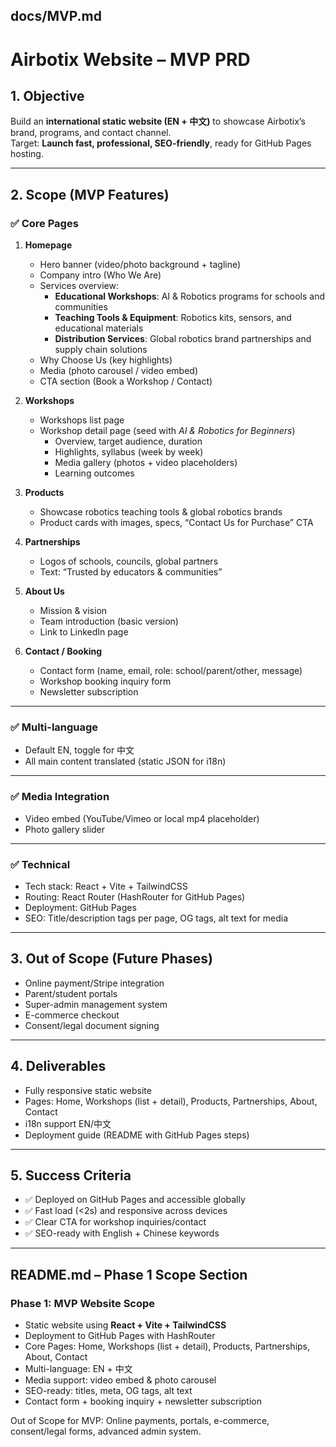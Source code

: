 ## docs/MVP.md

# Airbotix Website – MVP PRD

## 1. Objective
Build an **international static website (EN + 中文)** to showcase Airbotix’s brand, programs, and contact channel.  
Target: **Launch fast, professional, SEO-friendly**, ready for GitHub Pages hosting.

---

## 2. Scope (MVP Features)

### ✅ Core Pages
1. **Homepage**
   - Hero banner (video/photo background + tagline)  
   - Company intro (Who We Are)  
   - Services overview:
     - **Educational Workshops**: AI & Robotics programs for schools and communities
     - **Teaching Tools & Equipment**: Robotics kits, sensors, and educational materials
     - **Distribution Services**: Global robotics brand partnerships and supply chain solutions
   - Why Choose Us (key highlights)  
   - Media (photo carousel / video embed)  
   - CTA section (Book a Workshop / Contact)  

2. **Workshops**
   - Workshops list page  
   - Workshop detail page (seed with *AI & Robotics for Beginners*)  
     - Overview, target audience, duration  
     - Highlights, syllabus (week by week)  
     - Media gallery (photos + video placeholders)  
     - Learning outcomes  

3. **Products**
   - Showcase robotics teaching tools & global robotics brands  
   - Product cards with images, specs, “Contact Us for Purchase” CTA  

4. **Partnerships**
   - Logos of schools, councils, global partners  
   - Text: “Trusted by educators & communities”  

5. **About Us**
   - Mission & vision  
   - Team introduction (basic version)  
   - Link to LinkedIn page  

6. **Contact / Booking**
   - Contact form (name, email, role: school/parent/other, message)  
   - Workshop booking inquiry form  
   - Newsletter subscription  

---

### ✅ Multi-language
- Default EN, toggle for 中文  
- All main content translated (static JSON for i18n)

---

### ✅ Media Integration
- Video embed (YouTube/Vimeo or local mp4 placeholder)  
- Photo gallery slider

---

### ✅ Technical
- Tech stack: React + Vite + TailwindCSS  
- Routing: React Router (HashRouter for GitHub Pages)  
- Deployment: GitHub Pages  
- SEO: Title/description tags per page, OG tags, alt text for media  

---

## 3. Out of Scope (Future Phases)
- Online payment/Stripe integration  
- Parent/student portals  
- Super-admin management system  
- E-commerce checkout  
- Consent/legal document signing  

---

## 4. Deliverables
- Fully responsive static website  
- Pages: Home, Workshops (list + detail), Products, Partnerships, About, Contact  
- i18n support EN/中文  
- Deployment guide (README with GitHub Pages steps)  

---

## 5. Success Criteria
- ✅ Deployed on GitHub Pages and accessible globally  
- ✅ Fast load (<2s) and responsive across devices  
- ✅ Clear CTA for workshop inquiries/contact  
- ✅ SEO-ready with English + Chinese keywords  

---


## README.md – Phase 1 Scope Section

### Phase 1: MVP Website Scope
- Static website using **React + Vite + TailwindCSS**  
- Deployment to GitHub Pages with HashRouter  
- Core Pages: Home, Workshops (list + detail), Products, Partnerships, About, Contact  
- Multi-language: EN + 中文  
- Media support: video embed & photo carousel  
- SEO-ready: titles, meta, OG tags, alt text  
- Contact form + booking inquiry + newsletter subscription  

Out of Scope for MVP: Online payments, portals, e-commerce, consent/legal forms, advanced admin system.

